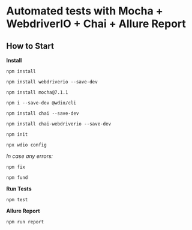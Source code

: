 Automated tests with Mocha + WebdriverIO + Chai + Allure Report
====================


## How to Start

**Install**

```npm install```

```npm install webdriverio --save-dev```

```npm install mocha@7.1.1```

```npm i --save-dev @wdio/cli```

```npm install chai --save-dev```

```npm install chai-webdriverio --save-dev```

```npm init```

```npx wdio config```


*In case any errors:*

```npm fix```

```npm fund```


**Run Tests**

```npm test```

**Allure Report**

```npm run report```





















